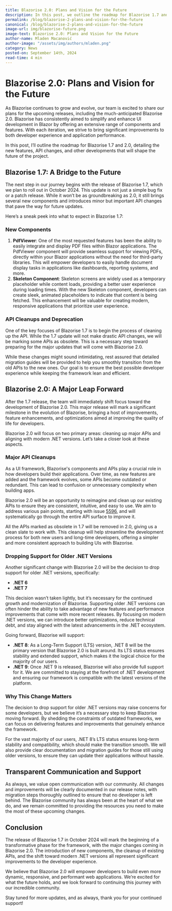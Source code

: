 ```yaml
---
title: Blazorise 2.0: Plans and Vision for the Future
description: In this post, we outline the roadmap for Blazorise 1.7 and 2.0, detailing the new features, API changes, and other developments that will shape the future of the project.
permalink: /blog/blazorise-2-plans-and-vision-for-the-future
canonical: /blog/blazorise-2-plans-and-vision-for-the-future
image-url: img/blazorise-future.png
image-text: Blazorise 2.0: Plans and Vision for the Future
author-name: Mladen Macanović
author-image: "/assets/img/authors/mladen.png"
category: News
posted-on: September 14th, 2024
read-time: 4 min
---
```


# Blazorise 2.0: Plans and Vision for the Future

As Blazorise continues to grow and evolve, our team is excited to share our plans for the upcoming releases, including the much-anticipated Blazorise 2.0. Blazorise has consistently aimed to simplify and enhance UI development in Blazor by offering an extensive range of components and features. With each iteration, we strive to bring significant improvements to both developer experience and application performance.

In this post, I’ll outline the roadmap for Blazorise 1.7 and 2.0, detailing the new features, API changes, and other developments that will shape the future of the project.

## Blazorise 1.7: A Bridge to the Future

The next step in our journey begins with the release of Blazorise 1.7, which we plan to roll out in October 2024. This update is not just a simple bug fix or a patch release. While it won’t be as groundbreaking as 2.0, it still brings several new components and introduces minor but important API changes that pave the way for future updates.

Here’s a sneak peek into what to expect in Blazorise 1.7:

### New Components

1. **PdfViewer**: One of the most requested features has been the ability to easily integrate and display PDF files within Blazor applications. The PdfViewer component will provide seamless support for viewing PDFs, directly within your Blazor applications without the need for third-party libraries. This will empower developers to easily handle document display tasks in applications like dashboards, reporting systems, and more.
2. **Skeleton Component**: Skeleton screens are widely used as a temporary placeholder while content loads, providing a better user experience during loading times. With the new Skeleton component, developers can create sleek, animated placeholders to indicate that content is being fetched. This enhancement will be valuable for creating modern, responsive applications that prioritize user experience.

### API Cleanups and Deprecation

One of the key focuses of Blazorise 1.7 is to begin the process of cleaning up the API. While the 1.7 update will not make drastic API changes, we will be marking some APIs as obsolete. This is a necessary step toward preparing for the major updates that will come with Blazorise 2.0.

While these changes might sound intimidating, rest assured that detailed migration guides will be provided to help you smoothly transition from the old APIs to the new ones. Our goal is to ensure the best possible developer experience while keeping the framework lean and efficient.

## Blazorise 2.0: A Major Leap Forward

After the 1.7 release, the team will immediately shift focus toward the development of Blazorise 2.0. This major release will mark a significant milestone in the evolution of Blazorise, bringing a host of improvements, feature enhancements, and optimizations aimed at improving the quality of life for developers.

Blazorise 2.0 will focus on two primary areas: cleaning up major APIs and aligning with modern .NET versions. Let’s take a closer look at these aspects.

### Major API Cleanups

As a UI framework, Blazorise's components and APIs play a crucial role in how developers build their applications. Over time, as new features are added and the framework evolves, some APIs become outdated or redundant. This can lead to confusion or unnecessary complexity when building apps.

Blazorise 2.0 will be an opportunity to reimagine and clean up our existing APIs to ensure they are consistent, intuitive, and easy to use. We aim to address various pain points, starting with issue [5596](https://github.com/Megabit/Blazorise/issues/5596), and will systematically go through the entire API surface to improve it.

All the APIs marked as obsolete in 1.7 will be removed in 2.0, giving us a clean slate to work with. This cleanup will help streamline the development process for both new users and long-time developers, offering a simpler and more consistent approach to building UIs with Blazorise.

### Dropping Support for Older .NET Versions

Another significant change with Blazorise 2.0 will be the decision to drop support for older .NET versions, specifically:

- **.NET 6**
- **.NET 7**

This decision wasn’t taken lightly, but it’s necessary for the continued growth and modernization of Blazorise. Supporting older .NET versions can often hinder the ability to take advantage of new features and performance improvements that come with more recent releases. By focusing on modern .NET versions, we can introduce better optimizations, reduce technical debt, and stay aligned with the latest advancements in the .NET ecosystem.

Going forward, Blazorise will support:

- **.NET 8**: As a Long-Term Support (LTS) version, .NET 8 will be the primary version that Blazorise 2.0 is built around. Its LTS status ensures stability and extended support, which makes it the logical choice for the majority of our users.
- **.NET 9**: Once .NET 9 is released, Blazorise will also provide full support for it. We are committed to staying at the forefront of .NET development and ensuring our framework is compatible with the latest versions of the platform.

### Why This Change Matters

The decision to drop support for older .NET versions may raise concerns for some developers, but we believe it’s a necessary step to keep Blazorise moving forward. By shedding the constraints of outdated frameworks, we can focus on delivering features and improvements that genuinely enhance the framework.

For the vast majority of our users, .NET 8’s LTS status ensures long-term stability and compatibility, which should make the transition smooth. We will also provide clear documentation and migration guides for those still using older versions, to ensure they can update their applications without hassle.

## Transparent Communication and Support

As always, we value open communication with our community. All changes and improvements will be clearly documented in our release notes, with migration steps thoroughly outlined to ensure that no developer is left behind. The Blazorise community has always been at the heart of what we do, and we remain committed to providing the resources you need to make the most of these upcoming changes.

## Conclusion

The release of Blazorise 1.7 in October 2024 will mark the beginning of a transformative phase for the framework, with the major changes coming in Blazorise 2.0. The introduction of new components, the cleanup of existing APIs, and the shift toward modern .NET versions all represent significant improvements to the developer experience.

We believe that Blazorise 2.0 will empower developers to build even more dynamic, responsive, and performant web applications. We’re excited for what the future holds, and we look forward to continuing this journey with our incredible community.

Stay tuned for more updates, and as always, thank you for your continued support!